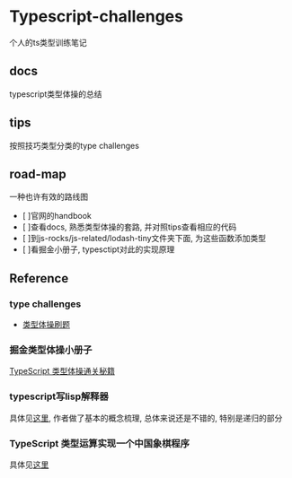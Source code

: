 # Typescript-challenges

个人的ts类型训练笔记

## docs 

typescript类型体操的总结

## tips

按照技巧类型分类的type challenges


## road-map

一种也许有效的路线图

- [ ]官网的handbook
- [ ]查看docs, 熟悉类型体操的套路, 并对照tips查看相应的代码
- [ ]到js-rocks/js-related/lodash-tiny文件夹下面, 为这些函数添加类型
- [ ]看掘金小册子, typesctipt对此的实现原理

## Reference

### type challenges

- [类型体操刷题](https://github.com/type-challenges/)

### 掘金类型体操小册子
[TypeScript 类型体操通关秘籍](https://juejin.cn/book/7047524421182947366)



### typescript写lisp解释器
具体见[这里](https://zhuanlan.zhihu.com/p/427309936), 作者做了基本的概念梳理, 总体来说还是不错的, 特别是递归的部分


### TypeScript 类型运算实现一个中国象棋程序
具体见[这里](https://zhuanlan.zhihu.com/p/426966480)

